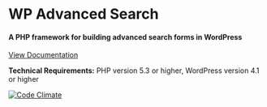 # WP Advanced Search
#### A PHP framework for building advanced search forms in WordPress

[View Documentation](http://wpadvancedsearch.com/docs/setup)

**Technical Requirements:** PHP version 5.3 or higher, WordPress version 4.1 or higher

[![Code Climate](https://codeclimate.com/github/raideus/wp-advanced-search/badges/gpa.svg)](https://codeclimate.com/github/raideus/wp-advanced-search)
